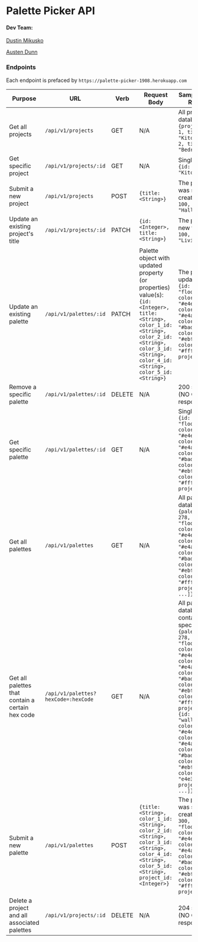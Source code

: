 # Palette Picker API
#### Dev Team:
[Dustin Mikusko](https://github.com/Dustin-Mikusko)

[Austen Dunn](https://github.com/Dunn-Austen)



### Endpoints

Each endpoint is prefaced by `https://palette-picker-1908.herokuapp.com`

| Purpose | URL | Verb | Request Body | Sample Success Response |
|----|----|----|----|----|
| Get all projects |`/api/v1/projects`| GET | N/A | All projects in database: `{projects: [{id: 1, title: "Kitchen"}, {id: 2, title: "Bedroom"},...]}` |
| Get specific project |`/api/v1/projects/:id`| GET | N/A | Single project: `{id: 1, title: "Kitchen"}` |
| Submit a new project |`/api/v1/projects`| POST | `{title: <String>}` | The project that was successfully created: `{id: 100, title: "Hallway"}` |
| Update an existing project's title |`/api/v1/projects/:id`| PATCH | `{id: <Integer>, title: <String>}` | The project with new title: `{id: 100, title: "Living Room"}` |
| Update an existing palette |`/api/v1/palettes/:id`| PATCH | Palette object with updated property (or properties) value(s): `{id: <Integer>, title: <String>, color_1_id: <String>, color_2_id: <String>, color_3_id: <String>, color_4_id: <String>, color_5_id: <String>}` | The palette with updated info: `{id: 278, title: "floor", color_1_id: "#e4e321", color_2_id: "#e4a567", color_3_id: "#bad876", color_4_id: "#ebf112", color_5_id: "#ffffff", project_id: 20}` |
| Remove a specific palette  |`/api/v1/palettes/:id`| DELETE | N/A | 200 status code (NO CONTENT in response body) |
| Get specific palette |`/api/v1/palettes/:id`| GET | N/A | Single palette: `{id: 278, title: "floor", color_1_id: "#e4e321", color_2_id: "#e4a567", color_3_id: "#bad876", color_4_id: "#ebf112", color_5_id: "#ffffff", project_id: 20}` |
| Get all palettes |`/api/v1/palettes`| GET | N/A | All palettes in database: `{palettes: [{id: 278, title: "floor", color_1_id: "#e4e321", color_2_id: "#e4a567", color_3_id: "#bad876", color_4_id: "#ebf112", color_5_id: "#ffffff", project_id: 20}, ...]}` |
| Get all palettes that contain a certain hex code |`/api/v1/palettes?hexCode=:hexCode`| GET | N/A | All palettes in database that contain the specified color: `{palettes: [{id: 278, title: "floor", color_1_id: "#e4e321", color_2_id: "#e4a567", color_3_id: "#bad876", color_4_id: "#ebf112", color_5_id: "#ffffff", project_id: 20}, {id: 599, title: "wall", color_1_id: "#e4e321", color_2_id: "#e4a567", color_3_id: "#bad876", color_4_id: "#ebf112", color_5_id: "e4e321", project_id: 18}, ...]}` |
| Submit a new palette |`/api/v1/palettes`| POST | `{title: <String>, color_1_id: <String>, color_2_id: <String>, color_3_id: <String>, color_4_id: <String>, color_5_id: <String>, project_id: <Integer>}` | The palette that was successfully created: `{id: 300, title: "floor", color_1_id: "#e4e321", color_2_id: "#e4a567", color_3_id: "#bad876", color_4_id: "#ebf112", color_5_id: "#ffffff", project_id: 20}` |
| Delete a project and all associated palettes |`/api/v1/projects/:id`| DELETE | N/A | 204 status code (NO CONTENT in response body) |
